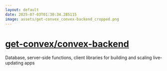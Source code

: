 ```yaml
---
layout: default
date: 2025-07-03T01:30:34.285115
image: assets/get-convex_convex-backend_cropped.png
---
```


# [get-convex/convex-backend](https://github.com/get-convex/convex-backend)

Database, server-side functions, client libraries for building and scaling live-updating apps
